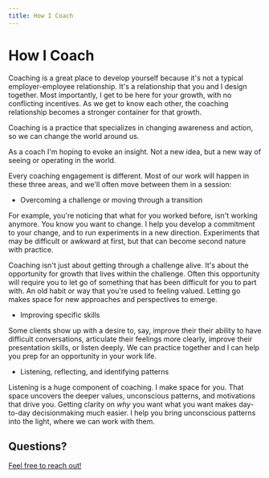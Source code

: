 ```yaml
---
title: How I Coach
---
```

# How I Coach
Coaching is a great place to develop yourself because it's not a typical employer-employee relationship. It's a relationship that you and I design together. Most importantly, I get to be here for your growth, with no conflicting incentives. As we get to know each other, the coaching relationship becomes a stronger container for that growth.

Coaching is a practice that specializes in changing awareness and action, so we can change the world around us.

As a coach I'm hoping to evoke an insight. Not a new idea, but a new way of seeing or operating in the world.

Every coaching engagement is different. Most of our work will happen in these three areas, and we'll often move between them in a session:

* Overcoming a challenge or moving through a transition  

For example, you're noticing that what for you worked before, isn't working anymore. You know you want to change. I help you develop a commitment to your change, and to run experiments in a new direction. Experiments that may be difficult or awkward at first, but that can become second nature with practice.  

Coaching isn't just about getting through a challenge alive. It's about the opportunity for growth that lives within the challenge. Often this opportunity will require you to let go of something that has been difficult for you to part with. An old habit or way that you're used to feeling valued. Letting go makes space for new approaches and perspectives to emerge.

* Improving specific skills

Some clients show up with a desire to, say, improve their their ability to have difficult conversations, articulate their feelings more clearly, improve their presentation skills, or listen deeply. We can practice together and I can help you prep for an opportunity in your work life.

* Listening, reflecting, and identifying patterns

Listening is a huge component of coaching. I make space for you. That space uncovers the deeper values, unconscious patterns, and motivations that drive you. Getting clarity on _why_ you want what you want makes day-to-day decisionmaking much easier. I help you bring unconscious patterns into the light, where we can work with them.


## Questions?

[Feel free to reach out!](mailto:carl@nerdcoach.io)

